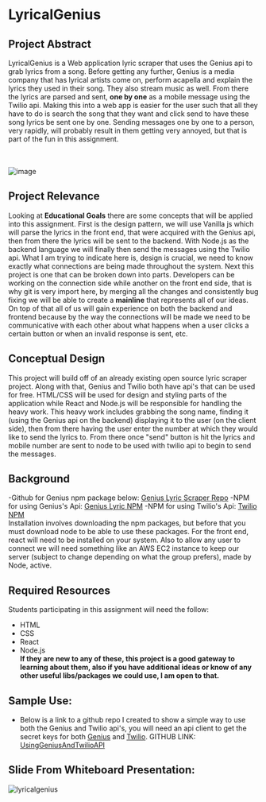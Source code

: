 # LyricalGenius

## Project Abstract
LyricalGenius is a Web application lyric scraper that uses the Genius api to grab lyrics from a song. Before getting any further, Genius is a media company that has lyrical artists come on, perform acapella and explain the lyrics they used in their song. They also stream music as well. From there the lyrics are parsed and sent, **one by one** as a mobile message using the Twilio api. Making this into a web app is easier for the user such that all they have to do is search the song that they want and click send to have these song lyrics be sent one by one. Sending messages one by one to a person, very rapidly, will probably result in them getting very annoyed, but that is part of the fun in this assignment.<br><br><br>

![image](https://user-images.githubusercontent.com/59904666/94629857-f2aefd80-0291-11eb-8122-596f505a010d.png)



## Project Relevance
Looking at **Educational Goals** there are some concepts that will be applied into this assignment. First is the design pattern, we will use Vanilla js which will parse the lyrics in the front end, that were acquired with the Genius api, then from there the lyrics will be sent to the backend. With Node.js as the backend language we will finally then send the messages using the Twilio api. What I am trying to indicate here is, design is crucial, we need to know exactly what connections are being made throughout the system. Next this project is one that can be broken down into parts. Developers can be working on the connection side while another on the front end side, that is why git is very import here, by merging all the changes and consistently bug fixing we will be able to create a **mainline** that represents all of our ideas. On top of that all of us will gain experience on both the backend and frontend because by the way the connections will be made we need to be communicative with each other about what happens when a user clicks a certain button or when an invalid response is sent, etc. 

##  Conceptual Design
This project will build off of an already existing open source lyric scraper project. Along with that, Genius and Twilio both have api's that can be used for free. HTML/CSS will be used for design and styling parts of the application while React and Node.js will be responsible for handling the heavy work. This heavy work includes grabbing the song name, finding it (using the Genius api on the backend) displaying it to the user (on the client side), then from there having the user enter the number at which they would like to send the lyrics to. From there once "send" button is hit the  lyrics and mobile number are sent to node to be used with twilio api to begin to send the messages. 

##  Background
-Github for Genius npm package below: <a href="https://github.com/farshed/genius-lyrics-api#types">Genius Lyric Scraper Repo</a>
-NPM for using Genius's Api: <a href ="https://www.npmjs.com/package/genius-lyrics-api">Genius Lyric NPM</a>
-NPM for using Twilio's Api: <a href ="https://www.npmjs.com/package/twilio">Twilio NPM</a>
<br>
Installation involves downloading the npm packages, but before that you must download node to be able to use 
these packages. For the front end, react will need to be installed on your system. Also to allow any user to connect we will 
need something like an AWS EC2 instance to keep our server (subject to change depending on what the group prefers), made by Node, active.

## Required Resources
Students participating in this assignment will need the follow:
 *  HTML
 *  CSS
 *  React
 *  Node.js<br>
**If they are new to any of these, this project is a good gateway to learning about them, also if you have additional
ideas or know of any other useful libs/packages we could use, I am open to that.**

## Sample Use:
- Below is a link to a github repo I created to show a simple way to use both the Genius and Twilio api's, you will need an
api client to get the secret keys for both <a href="https://genius.com/signup_or_login">Genius</a> and <a href="https://www.twilio.com/try-twilio">Twilio</a>. GITHUB LINK: <a href="https://github.com/johnnygangoo/GeniusAndTwilioAPI">UsingGeniusAndTwilioAPI</a>

## Slide From Whiteboard Presentation:
![lyricalgenius](https://user-images.githubusercontent.com/59904666/94632457-94394d80-0298-11eb-952e-da5a28b64296.PNG)
